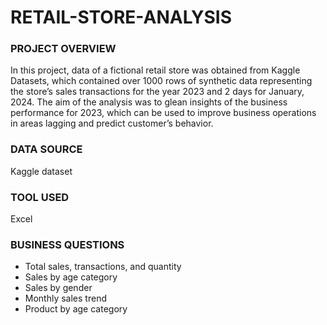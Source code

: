 # RETAIL-STORE-ANALYSIS
### PROJECT OVERVIEW
In this project, data of a fictional retail store was obtained from Kaggle Datasets, which contained over 1000 rows of synthetic data representing the store’s sales transactions for the year 2023 and 2 days for January, 2024. The aim of the analysis was to glean insights of the business performance for 2023, which can be used to improve business operations in areas lagging and predict customer’s behavior. 
### DATA SOURCE
Kaggle dataset
### TOOL USED
Excel
### BUSINESS QUESTIONS
- Total sales, transactions, and quantity
- Sales by age category
- Sales by gender
- Monthly sales trend
- Product by age category

